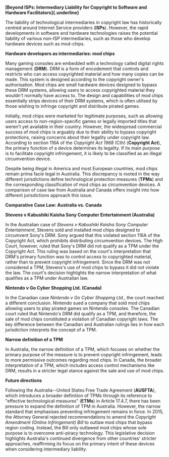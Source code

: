 **[Beyond ISPs: Intermediary Liability for Copyright to Software and
Hardware Facilitators]{.underline}**

The liability of technological intermediaries in copyright law has
historically centred around Internet Service providers (**ISPs**).
However, the rapid developments in software and hardware technologies
raises the potential liability of various non-ISP intermediaries, such
as those who develop hardware devices such as mod-chips.

**Hardware developers as intermediaries: mod chips**

Many gaming consoles are embedded with a technology called digital
rights management (**DRM**). DRM is a form of encodement that controls
and restricts who can access copyrighted material and how many copies
can be made. This system is designed according to the copyright owner's
authorisation. Mod chips are small hardware devices designed to bypass
these DRM systems, allowing users to access copyrighted material they
wouldn\'t normally have access to. The design and capabilities of mod
chips essentially strips devices of their DRM systems, which is often
utilised by those wishing to infringe copyright and distribute pirated
games.

Initially, mod chips were marketed for legitimate purposes, such as
allowing users access to non-region-specific games or legally imported
titles that weren't yet available in their country. However, the
widespread commercial success of mod chips is arguably due to their
ability to bypass copyright protections, raising concerns about their
legality under copyright law. According to section 116A of the
*Copyright Act 1968* (Cth) (**Copyright Act**), the primary function of
a device determines its legality. If its main purpose is to facilitate
copyright infringement, it is likely to be classified as an illegal
circumvention device.

Despite being illegal in America and most European countries, mod chips
remain prima facie legal in Australia. This discrepancy is rooted in the
way different jurisdictions define technological protection measures
(**TPMs**) and the corresponding classification of mod chips as
circumvention devices. A comparison of case law from Australia and
Canada offers insight into how different jurisdictions approach this
issue.

**Comparative Case Law: Australia vs. Canada**

**Stevens v Kabushiki Kaisha Sony Computer Entertainment (Australia)**

In the Australian case of *Stevens v Kabushiki Kaisha Sony Computer
Entertainment*, Stevens sold and installed mod chips designed to
circumvent Sony's DRM. Sony argued that this violated section 116A of
the Copyright Act, which prohibits distributing circumvention devices.
The High Court, however, ruled that Sony's DRM did not qualify as a TPM
under the Copyright Act. This ruling was based on the court's
interpretation that DRM's primary function was to control access to
copyrighted material, rather than to prevent copyright infringement.
Since the DRM was not considered a TPM, Stevens's use of mod chips to
bypass it did not violate the law. The court's decision highlights the
narrow interpretation of what qualifies as a TPM under Australian law.

**Nintendo v Go Cyber Shopping Ltd. (Canada)**

In the Canadian case *Nintendo v Go Cyber Shopping Ltd.*, the court
reached a different conclusion. Nintendo sued a company that sold mod
chips allowing users to play pirated games on Nintendo consoles. The
Canadian court ruled that Nintendo's DRM did qualify as a TPM, and
therefore, the sale of mod chips constituted a violation of Canadian
copyright laws. The key difference between the Canadian and Australian
rulings lies in how each jurisdiction interprets the concept of a TPM.

**Narrow definition of a TPM**

In Australia, the narrow definition of a TPM, which focuses on whether
the primary purpose of the measure is to prevent copyright infringement,
leads to more permissive outcomes regarding mod chips. In Canada, the
broader interpretation of a TPM, which includes access control
mechanisms like DRM, results in a stricter legal stance against the sale
and use of mod chips.

**Future directions**

Following the Australia--United States Free Trade Agreement
(**AUSFTA**), which introduces a broader definition of TPMs through its
reference to \"effective technological measures\" (**ETMs**) in Article
17.4.7, there has been pressure to expand the definition of TPM in
Australia. However, the narrow standard that emphasises preventing
infringement remains in force. In 2015, the Attorney General rejected
recommendations to amend the *Copyright Amendment (Online Infringement)
Bill* to outlaw mod chips that bypass region coding. Instead, the Bill
only outlawed mod chips whose sole purpose is to overcome anti-piracy
technology. This legislative decision highlights Australia\'s continued
divergence from other countries\' stricter approaches, reaffirming its
focus on the primary intent of these devices when considering
intermediary liability.
